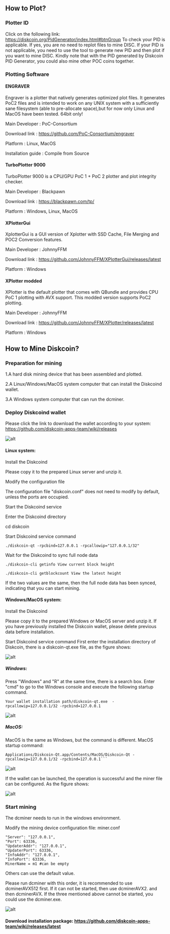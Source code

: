 ## How to Plot?

### Plotter ID
Click on the following link: 
https://diskcoin.org/PidGenerator/index.html#btnGroup 
To check your PID is applicable. If yes, you are no need to replot files to mine DISC. If your PID is not applicable, you need to use the tool to generate new PID and then plot if you want to mine DISC. Kindly note that with the PID generated by Diskcoin PID Generator, you could also mine other POC coins together. 


### Plotting Software

#### ENGRAVER

Engraver is a plotter that natively generates optimized plot files. It generates PoC2 files and is intended to work on any UNIX system with a sufficiently sane filesystem (able to pre-allocate space),but for now only Linux and MacOS have been tested. 64bit only!

Main Developer : PoC-Consortium

Download link : https://github.com/PoC-Consortium/engraver

Platform : Linux, MacOS

Installation guide : Compile from Source


#### TurboPlotter 9000

TurboPlotter 9000 is a CPU/GPU PoC 1 + PoC 2 plotter and plot integrity checker.

Main Developer : Blackpawn

Download link : https://blackpawn.com/tp/

Platform : Windows, Linux, MacOS


#### XPlotterGui

XplotterGui is a GUI version of Xplotter with SSD Cache, File Merging and POC2 Conversion features.

Main Developer : JohnnyFFM

Download link : https://github.com/JohnnyFFM/XPlotterGui/releases/latest

Platform : Windows


#### XPlotter modded
XPlotter is the default plotter that comes with QBundle and provides CPU PoC 1 plotting with AVX support. This modded version supports PoC2 plotting.

Main Developer : JohnnyFFM

Download link : https://github.com/JohnnyFFM/XPlotter/releases/latest

Platform : Windows



## How to Mine Diskcoin?

### Preparation for mining

1.A hard disk mining device that has been assembled and plotted.

2.A Linux/Windows/MacOS system computer that can install the Diskcoind wallet.

3.A Windows system computer that can run the dcminer.



### Deploy Diskcoind wallet

Please click the link to download the wallet according to your system:
https://github.com/diskcoin-apps-team/wiki/releases

![alt](image/download.png)


#### Linux system:

Install the Diskcoind

Please copy it to the prepared Linux server and unzip it.

Modify the configuration file

The configuration file "diskcoin.conf" does not need to modify by default, unless the ports are occupied.

Start the Diskcoind service

Enter the Diskcoind directory

cd diskcoin

Start Diskcoind service command

```
./diskcoin-qt -rpcbind=127.0.0.1 -rpcallowip="127.0.0.1/32"
```

Wait for the Diskcoind to sync full node data

```
./diskcoin-cli getinfo View current block height

./diskcoin-cli getblockcount View the latest height
```

If the two values are the same, then the full node data has been synced, indicating that you can start mining.


#### Windows/MacOS system:

Install the Diskcoind

Please copy it to the prepared Windows or MacOS server and unzip it. If you have previously installed the Diskcoin wallet, please delete previous data before installation.

Start Diskcoind service command
First enter the installation directory of Diskcoin, there is a diskcoin-qt.exe file, as the figure shows:

![alt](image/directory.png)

##### Windows:

Press "Windows" and "R" at the same time, there is a search box. Enter "cmd" to go to the Windows console and execute the following startup command. 
```
Your wallet installation path/diskcoin-qt.exe  -rpcallowip=127.0.0.1/32 -rpcbind=127.0.0.1 
```

![alt](https://github.com/diskcoin-apps-team/wiki/blob/master/Docs/image/Windows.png?raw=true)


##### MacOS:

MacOS is the same as Windows, but the command is different.
MacOS startup command: 
```
Applications/Diskcoin-Qt.app/Contents/MacOS/Diskcoin-Qt -rpcallowip=127.0.0.1/32 -rpcbind=127.0.0.1```
```

![alt](image/MacOS.png)


If the wallet can be launched, the operation is successful and the miner file can be configured. As the figure shows:

![alt](image/wallet.png)

### Start mining

The dcminer needs to run in the windows environment.

Modify the mining device configuration file: miner.conf


```
"Server": "127.0.0.1",
"Port": 63336,
"UpdaterAddr": "127.0.0.1",
"UpdaterPort": 63336,
"InfoAddr": "127.0.0.1",
"InfoPort": 63336,
MinerName = m1 #can be empty
```

Others can use the default value.

Please run dcminer with this order, it is recommended to use dcminerAVX512 first. If it can not be started, then use dcminerAVX2. and then dcminerAVX. If the three mentioned above cannot be started,  you could use the dcminer.exe.

![alt](image/order.png)

#### Download installation package: https://github.com/diskcoin-apps-team/wiki/releases/latest
